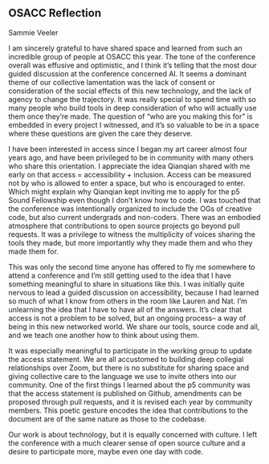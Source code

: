 ## OSACC Reflection
Sammie Veeler

I am sincerely grateful to have shared space and learned from such an incredible group of people at OSACC this year. The tone of the conference overall was effusive and optimistic, and I think it’s telling that the most dour guided discussion at the conference concerned AI. It seems a dominant theme of our collective lamentation was the lack of consent or consideration of the social effects of this new technology, and the lack of agency to change the trajectory. It was really special to spend time with so many people who build tools in deep consideration of who will actually use them once they’re made. The question of “who are you making this for” is embedded in every project I witnessed, and it’s so valuable to be in a space where these questions are given the care they deserve. 

I have been interested in access since I began my art career almost four years ago, and have been privileged to be in community with many others who share this orientation. I appreciate the idea Qianqian shared with me early on that access = accessibility + inclusion. Access can be measured not by who is allowed to enter a space, but who is encouraged to enter. Which might explain why Qianqian kept inviting me to apply for the p5 Sound Fellowship even though I don’t know how to code. I was touched that the conference was intentionally organized to include the OGs of creative code, but also current undergrads and non-coders. There was an embodied atmosphere that contributions to open source projects go beyond pull requests. It was a privilege to witness the multiplicity of voices sharing the tools they made, but more importantly why they made them and who they made them for.

This was only the second time anyone has offered to fly me somewhere to attend a conference and I’m still getting used to the idea that I have something meaningful to share in situations like this. I was initially quite nervous to lead a guided discussion on accessibility, because I had learned so much of what I know from others in the room like Lauren and Nat. I’m unlearning the idea that I have to have all of the answers. It’s clear that access is not a problem to be solved, but an ongoing process– a way of being in this new networked world. We share our tools, source code and all, and we teach one another how to think about using them. 

It was especially meaningful to participate in the working group to update the access statement. We are all accustomed to building deep collegial relationships over Zoom, but there is no substitute for sharing space and giving collective care to the language we use to invite others into our community.  One of the first things I learned about the p5 community was that the access statement is published on Github, amendments can be proposed through pull requests, and it is revised each year by community members. This poetic gesture encodes the idea that contributions to the document are of the same nature as those to the codebase. 

Our work is about technology, but it is equally concerned with culture. I left the conference with a much clearer sense of open source culture and a desire to participate more, maybe even one day with code.
